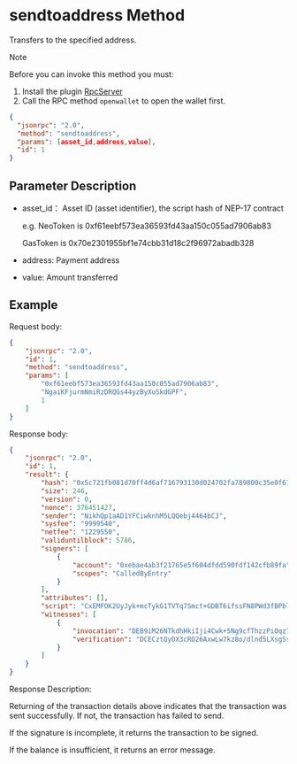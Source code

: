 ﻿# sendtoaddress Method

Transfers to the specified address.

> [!Note]
>
> Before you can invoke this method you must:
>
> 1. Install the plugin [RpcServer](https://github.com/neo-project/neo-plugins/releases) 
> 2. Call the RPC method `openwallet` to open the wallet first.

```json
{
  "jsonrpc": "2.0",
  "method": "sendtoaddress",
  "params": [asset_id,address,value],
  "id": 1
}
```

## Parameter Description

* asset_id： Asset ID (asset identifier),  the script hash of NEP-17 contract

  e.g. NeoToken is 0xf61eebf573ea36593fd43aa150c055ad7906ab83

  GasToken is 0x70e2301955bf1e74cbb31d18c2f96972abadb328

* address: Payment address

* value: Amount transferred

## Example

Request body:

```json
{
    "jsonrpc": "2.0",
    "id": 1,
    "method": "sendtoaddress",
    "params": [
        "0xf61eebf573ea36593fd43aa150c055ad7906ab83",
        "NgaiKFjurmNmiRzDRQGs44yzByXuSkdGPF",
        1
    ]
}
```

Response body:

```json
{
    "jsonrpc": "2.0",
    "id": 1,
    "result": {
        "hash": "0x5c721fb081d70ff4d6af716793130d024702fa789800c35e0f6763244a7589df",
        "size": 246,
        "version": 0,
        "nonce": 376451427,
        "sender": "NikhQp1aAD1YFCiwknhM5LQQebj4464bCJ",
        "sysfee": "9999540",
        "netfee": "1229550",
        "validuntilblock": 5786,
        "signers": [
            {
                "account": "0xebae4ab3f21765e5f604dfdd590fdf142cfb89fa",
                "scopes": "CalledByEntry"
            }
        ],
        "attributes": [],
        "script": "CxEMFOK2UyJyk+mcTykG1TVTq7Smct+GDBT6ifssFN8PWd3fBPblZRfys0qu6xTAHwwIdHJhbnNmZXIMFIOrBnmtVcBQoTrUP1k26nP16x72QWJ9W1I5",
        "witnesses": [
            {
                "invocation": "DEB9iM26NTkdhHkiIji4Cwk+5Ng9cfThzzPiOqz71ymvFWVKBx4/GMK4LQzaSO6PQwyGe8jrlieB2JEHWCf18mXX",
                "verification": "DCECztQyOX3cRO26AxwLw7kz8o/dlnd5LXsg5sA23aqs8eILQZVEDXg="
            }
        ]
    }
}
```

Response Description:

Returning of the transaction details above indicates that the transaction was sent successfully. If not, the transaction has failed to send.

If the signature is incomplete, it returns the transaction to be signed.

If the balance is insufficient, it returns an error message.
